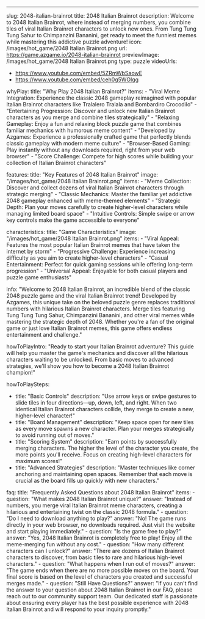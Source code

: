 ---
slug: 2048-italian-brainrot
title: 2048 Italian Brainrot
description: Welcome to 2048 Italian Brainrot, where instead of merging numbers, you combine tiles of viral Italian Brainrot characters to unlock new ones. From Tung Tung Tung Sahur to Chimpanzini Bananini, get ready to meet the funniest memes while mastering this addictive puzzle adventure!
icon: /images/hot_game/2048 Italian Brainrot.png
url: https://game.azgame.io/2048-italian-brainrot
previewImage: /images/hot_game/2048 Italian Brainrot.png
type: puzzle
videoUrls:
  - https://www.youtube.com/embed/5ZRmWbSaowE
  - https://www.youtube.com/embed/ceh0g5WOlgg

whyPlay:
  title: "Why Play 2048 Italian Brainrot?"
  items:
    - "Viral Meme Integration: Experience the classic 2048 gameplay reimagined with popular Italian Brainrot characters like Tralalero Tralala and Bombardiro Crocodilo"
    - "Entertaining Progression: Discover and unlock new Italian Brainrot characters as you merge and combine tiles strategically"
    - "Relaxing Gameplay: Enjoy a fun and relaxing block puzzle game that combines familiar mechanics with humorous meme content"
    - "Developed by Azgames: Experience a professionally crafted game that perfectly blends classic gameplay with modern meme culture"
    - "Browser-Based Gaming: Play instantly without any downloads required, right from your web browser"
    - "Score Challenge: Compete for high scores while building your collection of Italian Brainrot characters"

features:
  title: "Key Features of 2048 Italian Brainrot"
  image: "/images/hot_game/2048 Italian Brainrot.png"
  items:
    - "Meme Collection: Discover and collect dozens of viral Italian Brainrot characters through strategic merging"
    - "Classic Mechanics: Master the familiar yet addictive 2048 gameplay enhanced with meme-themed elements"
    - "Strategic Depth: Plan your moves carefully to create higher-level characters while managing limited board space"
    - "Intuitive Controls: Simple swipe or arrow key controls make the game accessible to everyone"

characteristics:
  title: "Game Characteristics"
  image: "/images/hot_game/2048 Italian Brainrot.png"
  items:
    - "Viral Appeal: Features the most popular Italian Brainrot memes that have taken the internet by storm"
    - "Progressive Challenge: Experience increasing difficulty as you aim to create higher-level characters"
    - "Casual Entertainment: Perfect for quick gaming sessions while offering long-term progression"
    - "Universal Appeal: Enjoyable for both casual players and puzzle game enthusiasts"

info: "Welcome to 2048 Italian Brainrot, an incredible blend of the classic 2048 puzzle game and the viral Italian Brainrot trend! Developed by Azgames, this unique take on the beloved puzzle genre replaces traditional numbers with hilarious Italian Brainrot characters. Merge tiles featuring Tung Tung Tung Sahur, Chimpanzini Bananini, and other viral memes while mastering the strategic depth of 2048. Whether you're a fan of the original game or just love Italian Brainrot memes, this game offers endless entertainment and challenge."

howToPlayIntro: "Ready to start your Italian Brainrot adventure? This guide will help you master the game's mechanics and discover all the hilarious characters waiting to be unlocked. From basic moves to advanced strategies, we'll show you how to become a 2048 Italian Brainrot champion!"

howToPlaySteps:
  - title: "Basic Controls"
    description: "Use arrow keys or swipe gestures to slide tiles in four directions—up, down, left, and right. When two identical Italian Brainrot characters collide, they merge to create a new, higher-level character!"
  - title: "Board Management"
    description: "Keep space open for new tiles as every move spawns a new character. Plan your merges strategically to avoid running out of moves."
  - title: "Scoring System"
    description: "Earn points by successfully merging characters. The higher the level of the character you create, the more points you'll receive. Focus on creating high-level characters for maximum scores!"
  - title: "Advanced Strategies"
    description: "Master techniques like corner anchoring and maintaining open spaces. Remember that each move is crucial as the board fills up quickly with new characters."

faq:
  title: "Frequently Asked Questions about 2048 Italian Brainrot"
  items:
    - question: "What makes 2048 Italian Brainrot unique?"
      answer: "Instead of numbers, you merge viral Italian Brainrot meme characters, creating a hilarious and entertaining twist on the classic 2048 formula."
    - question: "Do I need to download anything to play?"
      answer: "No! The game runs directly in your web browser, no downloads required. Just visit the website and start playing immediately."
    - question: "Is the game free to play?"
      answer: "Yes, 2048 Italian Brainrot is completely free to play! Enjoy all the meme-merging fun without any cost."
    - question: "How many different characters can I unlock?"
      answer: "There are dozens of Italian Brainrot characters to discover, from basic tiles to rare and hilarious high-level characters."
    - question: "What happens when I run out of moves?"
      answer: "The game ends when there are no more possible moves on the board. Your final score is based on the level of characters you created and successful merges made."
    - question: "Still Have Questions?"
      answer: "If you can't find the answer to your question about 2048 Italian Brainrot in our FAQ, please reach out to our community support team. Our dedicated staff is passionate about ensuring every player has the best possible experience with 2048 Italian Brainrot and will respond to your inquiry promptly." 